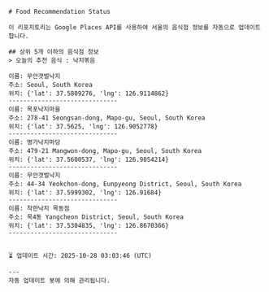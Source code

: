 
    # Food Recommendation Status

    이 리포지토리는 Google Places API를 사용하여 서울의 음식점 정보를 자동으로 업데이트합니다.

    ## 상위 5개 이하의 음식점 정보
    > 오늘의 추천 음식 : 낙지볶음

	이름: 무안갯벌낙지
	주소: Seoul, South Korea
	위치: {'lat': 37.5809276, 'lng': 126.9114862}
	------------------------------
	이름: 목포낙지마을
	주소: 278-41 Seongsan-dong, Mapo-gu, Seoul, South Korea
	위치: {'lat': 37.5625, 'lng': 126.9052778}
	------------------------------
	이름: 명가낙지마당
	주소: 479-21 Mangwon-dong, Mapo-gu, Seoul, South Korea
	위치: {'lat': 37.5600537, 'lng': 126.9054214}
	------------------------------
	이름: 무안갯벌낙지
	주소: 44-34 Yeokchon-dong, Eunpyeong District, Seoul, South Korea
	위치: {'lat': 37.5999302, 'lng': 126.91684}
	------------------------------
	이름: 착한낙지 목동점
	주소: 목4동 Yangcheon District, Seoul, South Korea
	위치: {'lat': 37.5304835, 'lng': 126.8670366}
	------------------------------


    ⏳ 업데이트 시간: 2025-10-28 03:03:46 (UTC)

    ---
    자동 업데이트 봇에 의해 관리됩니다.
    